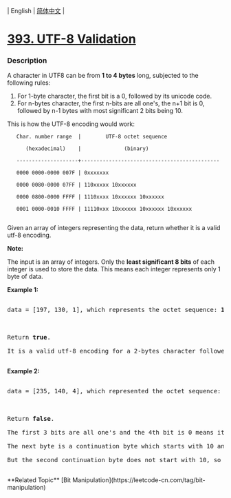 | English | [简体中文](README.md) |

# [393. UTF-8 Validation](https://leetcode-cn.com/problems/utf-8-validation)
 ### Description
<p>A character in UTF8 can be from <b>1 to 4 bytes</b> long, subjected to the following rules:</p>
<ol>
<li>For 1-byte character, the first bit is a 0, followed by its unicode code.</li>
<li>For n-bytes character, the first n-bits are all one's, the n+1 bit is 0, followed by n-1 bytes with most significant 2 bits being 10.</li>
</ol>
<p>This is how the UTF-8 encoding would work:</p>

<pre><code>   Char. number range  |        UTF-8 octet sequence
      (hexadecimal)    |              (binary)
   --------------------+---------------------------------------------
   0000 0000-0000 007F | 0xxxxxxx
   0000 0080-0000 07FF | 110xxxxx 10xxxxxx
   0000 0800-0000 FFFF | 1110xxxx 10xxxxxx 10xxxxxx
   0001 0000-0010 FFFF | 11110xxx 10xxxxxx 10xxxxxx 10xxxxxx
</code></pre>
<p>
Given an array of integers representing the data, return whether it is a valid utf-8 encoding.
</p>
<p>
<b>Note:</b><br />
The input is an array of integers. Only the <b>least significant 8 bits</b> of each integer is used to store the data. This means each integer represents only 1 byte of data.
</p>

<p>
<b>Example 1:</b>
<pre>
data = [197, 130, 1], which represents the octet sequence: <b>11000101 10000010 00000001</b>.

Return <b>true</b>.
It is a valid utf-8 encoding for a 2-bytes character followed by a 1-byte character.
</pre>
</p>

<p>
<b>Example 2:</b>
<pre>
data = [235, 140, 4], which represented the octet sequence: <b>11101011 10001100 00000100</b>.

Return <b>false</b>.
The first 3 bits are all one's and the 4th bit is 0 means it is a 3-bytes character.
The next byte is a continuation byte which starts with 10 and that's correct.
But the second continuation byte does not start with 10, so it is invalid.
</pre>
</p>
**Related Topic**  [Bit Manipulation](https://leetcode-cn.com/tag/bit-manipulation) 